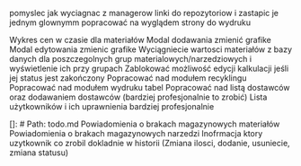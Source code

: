 pomyslec jak wyciagnac z managerow linki do repozytoriow i zastapic je jednym glownymm
popracować na wyglądem strony do wydruku

Wykres cen w czasie dla materiałów
Modal dodawania zmienić grafike
Modal edytowania zmienic grafike
Wyciągniecie wartosci materiałów z bazy danych dla poszczegolnych grup materialowych/narzedziowych i wyświetlenie ich przy grupach
Zablokować możliwość edycji kalkulacji jeśli jej status jest zakończony
Popracować nad modułem recyklingu
Popracować nad modułem wydruku tabel
Popracować nad listą dostawców oraz dodawaniem dostawców (bardziej profesjonalnie to zrobić)
Lista użytkowników i ich uprawnienia bardziej profesjonalnie

[]: # Path: todo.md
Powiadomienia o brakach magazynowych materiałów
Powiadomienia o brakach magazynowych narzedzi
Inofrmacja ktory uzytkownik co zrobil dokladnie w historii (Zmiana ilosci, dodanie, usuniecie, zmiana statusu)
